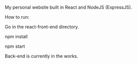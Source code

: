 My personal website built in React and NodeJS (ExpressJS).


How to run:

Go in the react-front-end directory.

npm install

npm start



Back-end is currently in the works.

